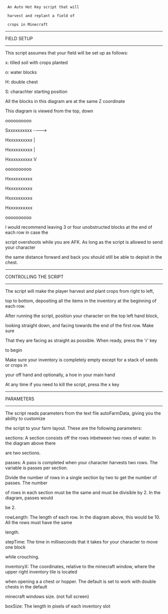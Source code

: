 ~~~~~~~~~~~~~ Auto Farm ~~~~~~~~~~~~~

 An Auto Hot Key script that will

 harvest and replant a field of

 crops in Minecraft

~~~~~~~~~~~~~~~~~~~~~~~~~~~~~~~~~~~~~


*************************

 FIELD SETUP
 
*************************

This script assumes that your field will be set up as follows:



x: tilled soil with crops planted

o: water blocks

H: double chest

S: charachter starting position



All the blocks in this diagram are at the same Z coordinate

This diagram is viewed from the top, down



 oooooooooo
 
Sxxxxxxxxxx ---->

Hxxxxxxxxxx  |

Hxxxxxxxxxx  |

Hxxxxxxxxxx  V

 oooooooooo 
 
Hxxxxxxxxxx

Hxxxxxxxxxx

Hxxxxxxxxxx

Hxxxxxxxxxx

 oooooooooo
 

 I would recommend leaving 3 or four unobstructed blocks at the end of each row in case the
 
 script overshoots while you are AFK. As long as the script is allowed to send your character
 
 the same distance forward and back you should still be able to depisit in the chest.
 


*************************

 CONTROLLING THE SCRIPT
*************************


The script will make the player harvest and plant crops from right to left,

top to bottom, depositing all the items in the inventory at the beginning of each row.



After running the script, position your character on the top left hand block,

looking straight down, and facing towards the end of the first row. Make sure

That they are facing as straight as possible. When ready, press the 'r' key

to begin


Make sure your inventory is completely empty except for a stack of seeds or crops in

your off hand and optionally, a hoe in your main hand



At any time if you need to kill the script, press the x key



*************************

PARAMETERS

*************************

The script reads parameters from the text file autoFarmData, giving you the ability to customize


the script to your farm layout. These are the following parameters:



sections: A section consists off the rows inbetween two rows of water. In the diagram above there

are two sections.
    
passes: A pass is completed when your character harvests two rows. The variable is passes per section.

Divide the number of rows in a single section by two to get the number of passes. The number
  
of rows in each section must be the same and must be divisible by 2. In the diagram, passes would
  
be 2.
  
rowLength: The length of each row. In the diagram above, this would be 10. All the rows must have the same

length.
     
stepTime: The time in milliseconds that it takes for your character to move one block

while crouching.

 
inventoryX: The coordinates, relative to the minecraft window, where the upper right inventory tile is located

when opening a a chest or hopper. The default is set to work with double chests in the default
   
minecraft windows size. (not full screen)

   
boxSize: The length in pixels of each inventory slot

